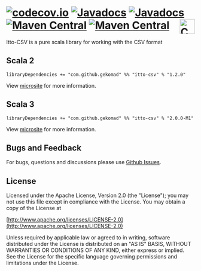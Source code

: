 [![codecov.io](http://codecov.io/github/gekomad/itto-csv/coverage.svg?branch=master)](http://codecov.io/github/gekomad/itto-csv?branch=master)
[![Javadocs](https://javadoc.io/badge/com.github.gekomad/itto-csv_3.0.svg)](https://javadoc.io/doc/com.github.gekomad/itto-csv_3.0)
[![Javadocs](https://javadoc.io/badge/com.github.gekomad/itto-csv_2.13.svg)](https://javadoc.io/doc/com.github.gekomad/itto-csv_2.13)
[![Maven Central](https://maven-badges.herokuapp.com/maven-central/com.github.gekomad/itto-csv_3.0/badge.svg)](https://maven-badges.herokuapp.com/maven-central/com.github.gekomad/itto-csv_3.0)
[![Maven Central](https://maven-badges.herokuapp.com/maven-central/com.github.gekomad/itto-csv_2.13/badge.svg)](https://maven-badges.herokuapp.com/maven-central/com.github.gekomad/itto-csv_2.13)
<a href="https://typelevel.org/cats/"><img src="https://typelevel.org/cats/img/cats-badge.svg" height="40px" align="right" alt="Cats friendly" /></a>
======


Itto-CSV is a pure scala library for working with the CSV format

Scala 2
-------
`libraryDependencies += "com.github.gekomad" %% "itto-csv" % "1.2.0"`

View [microsite](https://gekomad.github.io/itto-csv/v1/docs/) for more information.

Scala 3
-------
`libraryDependencies += "com.github.gekomad" %% "itto-csv" % "2.0.0-M1"`

View [microsite](https://gekomad.github.io/itto-csv/v2/docs/) for more information.


## Bugs and Feedback
For bugs, questions and discussions please use [Github Issues](https://github.com/gekomad/itto-csv/issues).

## License

Licensed under the Apache License, Version 2.0 (the "License"); you may not use this file except in compliance
with the License. You may obtain a copy of the License at

[http://www.apache.org/licenses/LICENSE-2.0](http://www.apache.org/licenses/LICENSE-2.0)

Unless required by applicable law or agreed to in writing, software distributed under the License is distributed on an
"AS IS" BASIS, WITHOUT WARRANTIES OR CONDITIONS OF ANY KIND, either express or implied.
See the License for the specific language governing permissions and limitations under the License.
